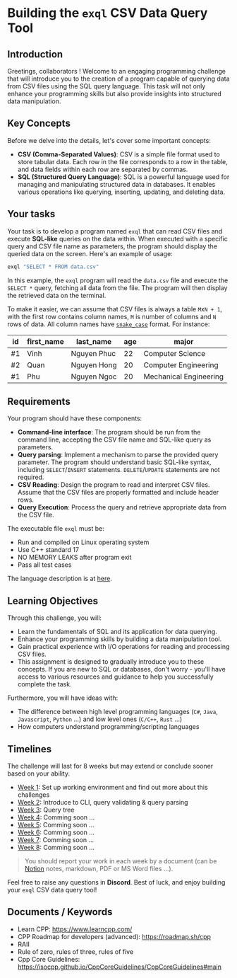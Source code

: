# Building the `exql` CSV Data Query Tool

## Introduction

Greetings, collaborators ! Welcome to an engaging programming challenge that will introduce you to the creation of a program capable of querying data from CSV files using the SQL query language. This task will not only enhance your programming skills but also provide insights into structured data manipulation.

## Key Concepts

Before we delve into the details, let's cover some important concepts:

- **CSV (Comma-Separated Values)**: CSV is a simple file format used to store tabular data. Each row in the file corresponds to a row in the table, and data fields within each row are separated by commas.
- **SQL (Structured Query Language)**: SQL is a powerful language used for managing and manipulating structured data in databases. It enables various operations like querying, inserting, updating, and deleting data.

## Your tasks

Your task is to develop a program named `exql` that can read CSV files and execute **SQL-like** queries on the data within. When executed with a specific query and CSV file name as parameters, the program should display the queried data on the screen. Here's an example of usage:

```bash
exql "SELECT * FROM data.csv"
```

In this example, the `exql` program will read the `data.csv` file and execute the `SELECT *` query, fetching all data from the file. The program will then display the retrieved data on the terminal.

To make it easier, we can assume that CSV files is always a table `M`x`N + 1`, with the first row contains column names, `M` is number of columns and `N` rows of data. All column names have [`snake_case`](https://en.wikipedia.org/wiki/Snake_case) format. For instance:

| id | first_name | last_name | age | major |
|---|---|---|--|--|
| #1 | Vinh | Nguyen Phuc | 22 | Computer Science |
| #2 | Quan | Nguyen Hong | 20 | Computer Engineering |
| #1 | Phu  | Nguyen Ngoc | 20 | Mechanical Engineering |

## Requirements

Your program should have these components:

- **Command-line interface**: The program should be run from the command line, accepting the CSV file name and SQL-like query as parameters.
- **Query parsing**: Implement a mechanism to parse the provided query parameter. The program should understand basic SQL-like syntax, including `SELECT`/`INSERT` statements. `DELETE`/`UPDATE` statements are not required.
- **CSV Reading**: Design the program to read and interpret CSV files. Assume that the CSV files are properly formatted and include header rows.
- **Query Execution**: Process the query and retrieve appropriate data from the CSV file.

The executable file `exql` must be:

- Run and compiled on Linux operating system
- Use C++ standard 17
- NO MEMORY LEAKS after program exit
- Pass all test cases

The language description is at [here](./query-language-description.md]).

## Learning Objectives

Through this challenge, you will:

- Learn the fundamentals of SQL and its application for data querying.
- Enhance your programming skills by building a data manipulation tool.
- Gain practical experience with I/O operations for reading and processing CSV files.
- This assignment is designed to gradually introduce you to these concepts. If you are new to SQL or databases, don't worry - you'll have access to various resources and guidance to help you successfully complete the task.

Furthermore, you will have ideas with:

- The difference between high level programming languages (`C#`, `Java`, `Javascript`, `Python` ...) and low level ones (`C/C++`, `Rust` ...)
- How computers understand programming/scripting languages


## Timelines

The challenge will last for 8 weeks but may extend or conclude sooner based on your ability.

- [Week 1](./timelines/week1.md): Set up working environment and find out more about this challenges
- [Week 2](./timelines/week2.md): Introduce to CLI, query validating & query parsing
- [Week 3](./timelines/week3.md): Query tree
- [Week 4](./timelines/week4.md): Comming soon ...
- [Week 5](./timelines/week5.md): Comming soon ...
- [Week 6](./timelines/week6.md): Comming soon ...
- [Week 7](./timelines/week7.md): Comming soon ...
- [Week 8](./timelines/week8.md): Comming soon ...

> You should report your work in each week by a document (can be [Notion](https://www.notion.so/) notes, markdown, PDF or MS Word files ...).

Feel free to raise any questions in **Discord**. Best of luck, and enjoy building your `exql` CSV data query tool!

## Documents / Keywords

- Learn CPP: <https://www.learncpp.com/>
- CPP Roadmap for developers (advanced): <https://roadmap.sh/cpp>
- RAII 
- Rule of zero, rules of three, rules of five
- Cpp Core Guidelines: <https://isocpp.github.io/CppCoreGuidelines/CppCoreGuidelines#main>
